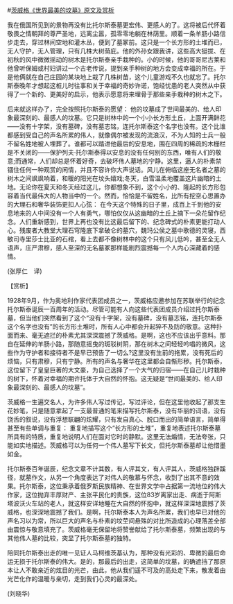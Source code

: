 #[茨威格《世界最美的坟墓》原文及赏析](https://www.vrrw.net/wx/12008.html)

我在俄国所见到的景物再没有比托尔斯泰墓更宏伟、更感人的了。这将被后代怀着敬畏之情朝拜的尊严圣地，远离尘嚣，孤零零地躺在林荫里。顺着一条羊肠小路信步走去，穿过林间空地和灌木丛，便到了墓冢前。这只是一个长方形的土堆而已，无人守护，无人管理，只有几株大树荫庇。他的外孙女跟我讲，这些高大挺拔、在初秋的风中微微摇动的树木是托尔斯泰亲手栽种的。小的时候，他的哥哥尼古莱和他曾听保姆或村妇讲过一个古老传说，提到亲手种树的地方会变成幸福的所在。于是他俩就在自己庄园的某块地上栽了几株树苗，这个儿童游戏不久也就忘了。托尔斯泰晚年才想起这桩儿时往事和关于幸福的奇妙许诺，饱经忧患的老人突然从中获得了一个新的、更美好的启示，他表示愿意将来埋骨于那些亲手栽种的树木之下。

后来就这样办了，完全按照托尔斯泰的愿望： 他的坟墓成了世间最美的、给人印象最深刻的、最感人的坟墓。它只是树林中的一个小小长方形土丘，上面开满鲜花——没有十字架，没有墓碑，没有墓志铭，连托尔斯泰这个名字也没有。这个比谁都感到受自己的声名所累的伟人，就像偶尔被发现的流浪汉，不为人知的士兵一般不留名姓地被人埋葬了。谁都可以踏进他最后的安息地，围在四周的稀疏的木栅栏是不关闭的——保护列夫·托尔斯泰得以安息的没有任何别的东西，唯有人们的敬意;而通常，人们却总是怀着好奇，去破坏伟人墓地的宁静。这里，逼人的朴素禁锢住任何一种观赏的闲情，并且不容许你大声说话。风儿在俯临这座无名者之墓的树木之间飒飒响着，和暖的阳光在坟头嬉戏;冬天，白雪温柔地覆盖这片幽暗的土地。无论你在夏天和冬天经过这儿，你都想象不到，这个小小的、隆起的长方形包容着当代最伟大的人物当中的一个。然而，恰恰是不留姓名，比所有挖空心思置办的大理石和奢华装饰更扣人心弦： 在今天这个特殊的日子里，成百上千到他的安息地来的人中间没有一个人有勇气，哪怕仅仅从这幽暗的土丘上摘下一朵花留作纪念。人们重新感到，世界上再也没有比这最后留下的、纪念碑式的朴素更能打动人心。残废者大教堂大理石穹隆底下拿破仑的墓穴，魏玛公侯之墓中歌德的灵寝，西敏司寺里莎士比亚的石棺，看上去都不像树林中的这个只有风儿低吟，甚至全无人语声，庄严肃穆，感人至深的无名墓冢那样能剧烈震撼每一个人内心深藏着的感情。

(张厚仁　译)



【赏析】

1928年9月，作为奥地利作家代表团成员之一，茨威格应邀参加在苏联举行的纪念托尔斯泰诞辰一百周年的活动。尽管可能有人向这些代表团成员介绍过托尔斯泰墓，但当他们突然看到了这个“没有十字架，没有墓碑，没有墓志铭，连托尔斯泰这个名字也没有”的长方形土堆时，所有人心中都会升起猝不及防的敬意。这种扑面而来、毫无遮拦的朴素尤其深深震撼了茨威格。是啊，这也不应该出乎意料。那自在延伸的羊肠小路，那随意摇曳的斑驳树阴，那在树木之间轻轻吟唱的微风，这些作为守护者和接待者不是早已预告了一切么?这里没有生前的拖累，没有死后的烦恼，只有肃穆，只有宁静。所有的声名与奢华在这里都会自惭形秽。托尔斯泰，这位留下了皇皇巨著的大文豪，为自己选择了一个大气的归宿——在自己儿时栽种的树下，怀着对幸福的期许托体于大自然的怀抱。这无疑是“世间最美的、给人印象最深刻的、最感人的坟墓”。

茨威格一生遍交名人，为许多伟人写过传记，写过评论，但在这里他收起了那支生花妙笔，只是随意拿起了一支最普通的笔来描写托尔斯泰，没有华丽的词语，没有饶舌的叙说，没有浮想联翩的炫耀，只有发自真心、脱口而出的简单语言，简单得甚至有些单调与重复： 重复地描写这个“长方形的土堆”，重复地表述托尔斯泰墓所具有的特质，重复地说明人们在面对它时的静默。这里无法煽情，无法夸张，只能如实地描述。茨威格可以为任何一个伟人墓写下长文，但托尔斯泰墓却让他惜墨如金。

托尔斯泰百年诞辰，纪念文章不计其数，有人评其文，有人评其人，茨威格独辟蹊径，就墓作文，从另一个角度表达了对伟人的敬慕与怀念，收到了出其不意的效果。托尔斯泰，这位秉承着俄罗斯民族精神、在世界文学中占据第一流地位的伟大作家，这位抛弃丰厚财产、主张平民化的贵族，这位83岁离家出走、病逝于阿斯塔波沃火车站的老人，就这样安详地睡在大自然的怀抱中，就这样深深地震撼了茨威格，也深深地震撼了我们。是啊，托尔斯泰本人为声名所累，我们也早已对他的声名习以为常，所以巨大的声名与朴素的坟茔间悬殊的对比所造成的心理落差全部由震惊与敬意填充了。茨威格毫无保留地将赞誉献给了托尔斯泰墓，频繁出现的与其他伟人墓的比较，突显了托尔斯泰墓的独特。

陪同托尔斯泰出走的唯一见证人马柯维茨基认为，那种没有光彩的、卑微的最后命运无损于托尔斯泰的伟大。是的，那最后的出走，这简单的坟墓，的确遮挡了那原本让人不敢亲近的炫目的光芒，由此，他从我们遥不可及的高处走下来，散发着由光芒化作的温暖与亲切，走到我们心灵的最深处。

(刘晓华)

